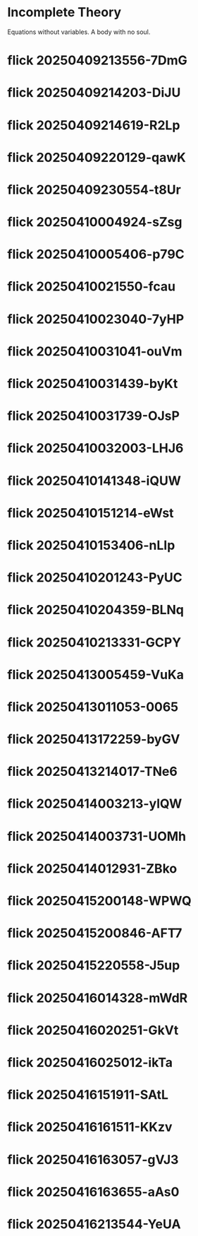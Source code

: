 # Incomplete Theory

Equations without variables. A body with no soul.
# flick 20250409213556-7DmG
# flick 20250409214203-DiJU
# flick 20250409214619-R2Lp
# flick 20250409220129-qawK
# flick 20250409230554-t8Ur
# flick 20250410004924-sZsg
# flick 20250410005406-p79C
# flick 20250410021550-fcau
# flick 20250410023040-7yHP
# flick 20250410031041-ouVm
# flick 20250410031439-byKt
# flick 20250410031739-OJsP
# flick 20250410032003-LHJ6
# flick 20250410141348-iQUW
# flick 20250410151214-eWst
# flick 20250410153406-nLIp
# flick 20250410201243-PyUC
# flick 20250410204359-BLNq
# flick 20250410213331-GCPY
# flick 20250413005459-VuKa
# flick 20250413011053-0065
# flick 20250413172259-byGV
# flick 20250413214017-TNe6
# flick 20250414003213-ylQW
# flick 20250414003731-UOMh
# flick 20250414012931-ZBko
# flick 20250415200148-WPWQ
# flick 20250415200846-AFT7
# flick 20250415220558-J5up
# flick 20250416014328-mWdR
# flick 20250416020251-GkVt
# flick 20250416025012-ikTa
# flick 20250416151911-SAtL
# flick 20250416161511-KKzv
# flick 20250416163057-gVJ3
# flick 20250416163655-aAs0
# flick 20250416213544-YeUA

